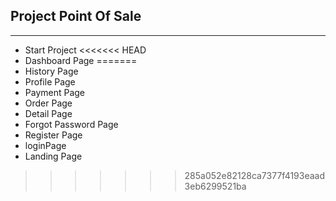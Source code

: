## Project Point Of Sale

---

- Start Project
<<<<<<< HEAD
- Dashboard Page
=======
- History Page
- Profile Page
- Payment Page
- Order Page
- Detail Page
- Forgot Password Page
- Register Page
- loginPage
- Landing Page
>>>>>>> 285a052e82128ca7377f4193eaad3eb6299521ba
